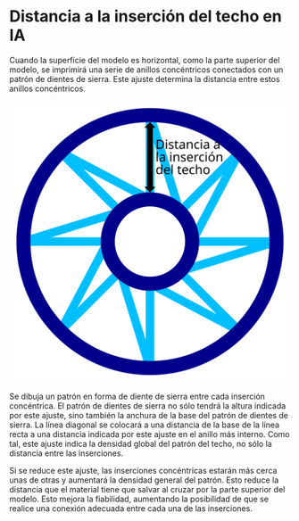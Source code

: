 Distancia a la inserción del techo en IA
====
Cuando la superficie del modelo es horizontal, como la parte superior del modelo, se imprimirá una serie de anillos concéntricos conectados con un patrón de dientes de sierra. Este ajuste determina la distancia entre estos anillos concéntricos.

![Vista de la cara superior del armazón de alambre, con la inserción marcada](../images/wireframe_roof_inset.svg)

Se dibuja un patrón en forma de diente de sierra entre cada inserción concéntrica. El patrón de dientes de sierra no sólo tendrá la altura indicada por este ajuste, sino también la anchura de la base del patrón de dientes de sierra. La línea diagonal se colocará a una distancia de la base de la línea recta a una distancia indicada por este ajuste en el anillo más interno. Como tal, este ajuste indica la densidad global del patrón del techo, no sólo la distancia entre las inserciones.

Si se reduce este ajuste, las inserciones concéntricas estarán más cerca unas de otras y aumentará la densidad general del patrón. Esto reduce la distancia que el material tiene que salvar al cruzar por la parte superior del modelo. Esto mejora la fiabilidad, aumentando la posibilidad de que se realice una conexión adecuada entre cada una de las inserciones.